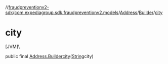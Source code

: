 //[fraudpreventionv2-sdk](../../../../index.md)/[com.expediagroup.sdk.fraudpreventionv2.models](../../index.md)/[Address](../index.md)/[Builder](index.md)/[city](city.md)

# city

[JVM]\

public final [Address.Builder](index.md)[city](city.md)([String](https://docs.oracle.com/javase/8/docs/api/java/lang/String.html)city)
